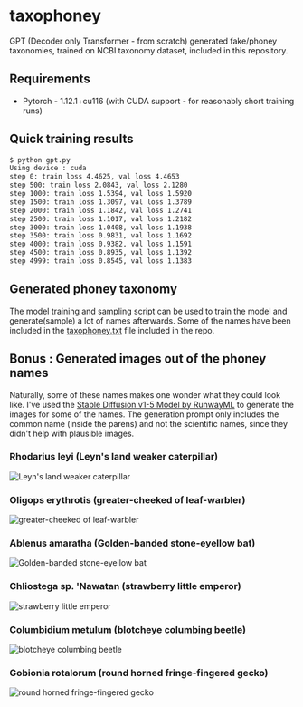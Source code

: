 # taxophoney

GPT (Decoder only Transformer - from scratch) generated fake/phoney taxonomies, trained on NCBI taxonomy dataset, included in this repository.

## Requirements

- Pytorch - 1.12.1+cu116 (with CUDA support - for reasonably short training runs)


## Quick training results

```bash
$ python gpt.py
Using device : cuda
step 0: train loss 4.4625, val loss 4.4653
step 500: train loss 2.0843, val loss 2.1280
step 1000: train loss 1.5394, val loss 1.5920
step 1500: train loss 1.3097, val loss 1.3789
step 2000: train loss 1.1842, val loss 1.2741
step 2500: train loss 1.1017, val loss 1.2182
step 3000: train loss 1.0408, val loss 1.1938
step 3500: train loss 0.9831, val loss 1.1692
step 4000: train loss 0.9382, val loss 1.1591
step 4500: train loss 0.8935, val loss 1.1392
step 4999: train loss 0.8545, val loss 1.1383
```

## Generated phoney taxonomy

The model training and sampling script can be used to train the model and generate(sample) a lot of names afterwards. Some of the names have been included in the [taxophoney.txt](taxophoney.txt) file included in the repo.

## Bonus : Generated images out of the phoney names

Naturally, some of these names makes one wonder what they could look like. I've used the [Stable Diffusion v1-5 Model by RunwayML](https://huggingface.co/runwayml/stable-diffusion-v1-5) to generate the images for some of the names. The generation prompt only includes the common name (inside the parens) and not the scientific names, since they didn't help with plausible images.

### Rhodarius leyi (Leyn's land weaker caterpillar)
![Leyn's land weaker caterpillar](images/Leyn's_land_weaker_caterpillar.png)

### Oligops erythrotis (greater-cheeked of leaf-warbler)
![greater-cheeked of leaf-warbler](images/greater-cheeked_of_leaf-warbler.png)

### Ablenus amaratha (Golden-banded stone-eyellow bat)
![Golden-banded stone-eyellow bat](images/Golden-banded_stone-eyellow_bat.png)

### Chliostega sp. 'Nawatan (strawberry little emperor)
![strawberry little emperor](images/strawberry_little_emperor.png)

### Columbidium metulum (blotcheye columbing beetle)
![blotcheye columbing beetle](images/blotcheye_columbing_beetle.png)

### Gobionia rotalorum (round horned fringe-fingered gecko)
![round horned fringe-fingered gecko](images/round_horned_fringe-fingered_gecko.png)
